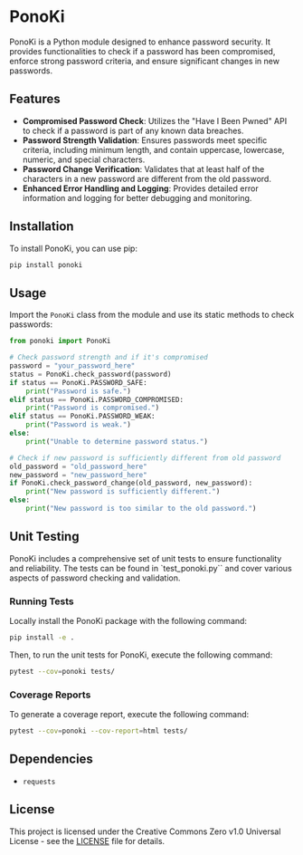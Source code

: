 # PonoKi

PonoKi is a Python module designed to enhance password security. It provides functionalities to check if a password has been compromised, enforce strong password criteria, and ensure significant changes in new passwords.

## Features

- **Compromised Password Check**: Utilizes the "Have I Been Pwned" API to check if a password is part of any known data breaches.
- **Password Strength Validation**: Ensures passwords meet specific criteria, including minimum length, and contain uppercase, lowercase, numeric, and special characters.
- **Password Change Verification**: Validates that at least half of the characters in a new password are different from the old password.
- **Enhanced Error Handling and Logging**: Provides detailed error information and logging for better debugging and monitoring.

## Installation

To install PonoKi, you can use pip:

```bash
pip install ponoki
```

## Usage

Import the `PonoKi` class from the module and use its static methods to check passwords:

```python
from ponoki import PonoKi

# Check password strength and if it's compromised
password = "your_password_here"
status = PonoKi.check_password(password)
if status == PonoKi.PASSWORD_SAFE:
    print("Password is safe.")
elif status == PonoKi.PASSWORD_COMPROMISED:
    print("Password is compromised.")
elif status == PonoKi.PASSWORD_WEAK:
    print("Password is weak.")
else:
    print("Unable to determine password status.")

# Check if new password is sufficiently different from old password
old_password = "old_password_here"
new_password = "new_password_here"
if PonoKi.check_password_change(old_password, new_password):
    print("New password is sufficiently different.")
else:
    print("New password is too similar to the old password.")
```

## Unit Testing

PonoKi includes a comprehensive set of unit tests to ensure functionality and reliability. The tests can be found in `test_ponoki.py`` and cover various aspects of password checking and validation.

### Running Tests

Locally install the PonoKi package with the following command:

```bash
pip install -e .
```

Then, to run the unit tests for PonoKi, execute the following command:

```bash
pytest --cov=ponoki tests/
```

### Coverage Reports

To generate a coverage report, execute the following command:

```bash
pytest --cov=ponoki --cov-report=html tests/
```

## Dependencies

- `requests`

## License

This project is licensed under the Creative Commons Zero v1.0 Universal License - see the [LICENSE](LICENSE) file for details.